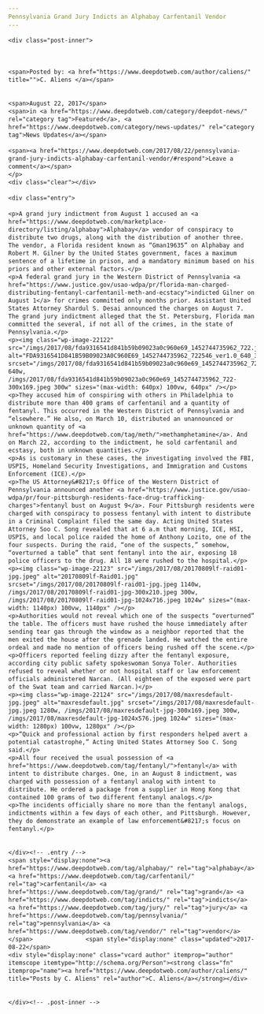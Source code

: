 ```yaml
---
Pennsylvania Grand Jury Indicts an Alphabay Carfentanil Vendor
---
```

<article class="post-listing post-22113 post type-post status-publish format-standard has-post-thumbnail hentry 
 tag-alphabay tag-carfentanil tag-grand tag-indicts tag-jury tag-pennsylvania tag-vendor">
    
    <div class="post-inner">
    
    
        
    <span>Posted by: <a href="https://www.deepdotweb.com/author/caliens/" title="">C. Aliens </a></span>
    
    
    <span>August 22, 2017</span>
    <span>in <a href="https://www.deepdotweb.com/category/deepdot-news/" rel="category tag">Featured</a>, <a href="https://www.deepdotweb.com/category/news-updates/" rel="category tag">News Updates</a></span>
    
    <span><a href="https://www.deepdotweb.com/2017/08/22/pennsylvania-grand-jury-indicts-alphabay-carfentanil-vendor/#respond">Leave a comment</a></span>
    </p>
    <div class="clear"></div>
    
    <div class="entry">
    
    <p>A grand jury indictment from August 1 accused an <a href="https://www.deepdotweb.com/marketplace-directory/listing/alphabay">Alphabay</a> vendor of conspiracy to distribute two drugs, along with the distribution of another three. The vendor, a Florida resident known as “Gman19635” on Alphabay and Robert M. Gilner by the United States government, faces a maximum sentence of a lifetime in prison, and a mandatory minimum based on his priors and other external factors.</p>
    <p>A federal grand jury in the Western District of Pennsylvania <a href="https://www.justice.gov/usao-wdpa/pr/florida-man-charged-distributing-fentanyl-carfentanil-meth-and-ecstacy">indicted Gilner on August 1</a> for crimes committed only months prior. Assistant United States Attorney Shardul S. Desai announced the charges on August 7. The grand jury indictment alleged that the St. Petersburg, Florida man committed the several, if not all of the crimes, in the state of Pennsylvania.</p>
    <p><img class="wp-image-22122" src="/imgs/2017/08/fda9316541d841b59b09023a0c960e69_1452744735962_722.jpeg" alt="FDA9316541D841B59B09023A0C960E69_1452744735962_722546_ver1.0_640_360.jpg" srcset="/imgs/2017/08/fda9316541d841b59b09023a0c960e69_1452744735962_722.jpeg 640w, /imgs/2017/08/fda9316541d841b59b09023a0c960e69_1452744735962_722-300x169.jpeg 300w" sizes="(max-width: 640px) 100vw, 640px" /></p>
    <p>They accused him of conspiring with others in Philadelphia to distribute more than 400 grams of carfentanil and a quantity of fentanyl. This occurred in the Western District of Pennsylvania and “elsewhere.” He also, on March 10, distributed an unannounced or unknown quantity of <a href="https://www.deepdotweb.com/tag/meth/">methamphetamine</a>. And on March 22, according to the indictment, he sold carfentanil and ecstasy, both in unknown quantities.</p>
    <p>As is customary in these cases, the investigating involved the FBI, USPIS, Homeland Security Investigations, and Immigration and Customs Enforcement (ICE).</p>
    <p>The US Attorney&#8217;s Office of the Western District of Pennsylvania announced another <a href="https://www.justice.gov/usao-wdpa/pr/four-pittsburgh-residents-face-drug-trafficking-charges">fentanyl bust on August 9</a>. Four Pittsburgh residents were charged with conspiracy to possess fentanyl with intent to distribute in a Criminal Complaint filed the same day. Acting United States Attorney Soo C. Song revealed that at 6 a.m that morning, ICE, HSI, USPIS, and local police raided the home of Anthony Lozito, one of the four suspects. During the raid, “one of the suspects,” somehow, “overturned a table” that sent fentanyl into the air, exposing 18 police officers to the drug. All 18 were rushed to the hospital.</p>
    <p><img class="wp-image-22123" src="/imgs/2017/08/20170809lf-raid01-jpg.jpeg" alt="20170809lf-Raid01.jpg" srcset="/imgs/2017/08/20170809lf-raid01-jpg.jpeg 1140w, /imgs/2017/08/20170809lf-raid01-jpg-300x210.jpeg 300w, /imgs/2017/08/20170809lf-raid01-jpg-1024x716.jpeg 1024w" sizes="(max-width: 1140px) 100vw, 1140px" /></p>
    <p>Authorities would not reveal which one of the suspects “overturned” the table. The officers must have rushed the house immediately after sending tear gas through the window as a neighbor reported that the men exited the house after the grenade landed. He watched the entire ordeal and made no mention of officers being rushed off the scene.</p>
    <p>Officers reported feeling dizzy after the fentanyl exposure, according city public safety spokeswoman Sonya Toler. Authorities refused to reveal whether or not hospital staff or law enforcement officials administered Narcan. (All eighteen of the exposed were part of the Swat team and carried Narcan.)</p>
    <p><img class="wp-image-22124" src="/imgs/2017/08/maxresdefault-jpg.jpeg" alt="maxresdefault.jpg" srcset="/imgs/2017/08/maxresdefault-jpg.jpeg 1280w, /imgs/2017/08/maxresdefault-jpg-300x169.jpeg 300w, /imgs/2017/08/maxresdefault-jpg-1024x576.jpeg 1024w" sizes="(max-width: 1280px) 100vw, 1280px" /></p>
    <p>“Quick and professional action by first responders helped avert a potential catastrophe,” Acting United States Attorney Soo C. Song said.</p>
    <p>All four received the usual possession of <a href="https://www.deepdotweb.com/tag/fentanyl/">fentanyl</a> with intent to distribute charges. One, in an August 8 indictment, was charged with possession of a fentanyl analog with intent to distribute. He ordered a package from a supplier in Hong Kong that contained 100 grams of two different fentanyl analogs.</p>
    <p>The incidents officially share no more than the fentanyl analogs, indictments within a few days of each other, and Pittsburgh. However, they do demonstrate an example of law enforcement&#8217;s focus on fentanyl.</p>
    
    
    </div><!-- .entry /-->
    <span style="display:none"><a href="https://www.deepdotweb.com/tag/alphabay/" rel="tag">alphabay</a> <a href="https://www.deepdotweb.com/tag/carfentanil/" rel="tag">carfentanil</a> <a href="https://www.deepdotweb.com/tag/grand/" rel="tag">grand</a> <a href="https://www.deepdotweb.com/tag/indicts/" rel="tag">indicts</a> <a href="https://www.deepdotweb.com/tag/jury/" rel="tag">jury</a> <a href="https://www.deepdotweb.com/tag/pennsylvania/" rel="tag">pennsylvania</a> <a href="https://www.deepdotweb.com/tag/vendor/" rel="tag">vendor</a></span>				<span style="display:none" class="updated">2017-08-22</span>
    <div style="display:none" class="vcard author" itemprop="author" itemscope itemtype="http://schema.org/Person"><strong class="fn" itemprop="name"><a href="https://www.deepdotweb.com/author/caliens/" title="Posts by C. Aliens" rel="author">C. Aliens</a></strong></div>
    
    
    </div><!-- .post-inner -->
</article><!-- .post-listing -->

